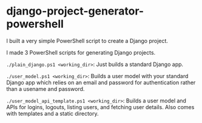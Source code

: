# django-project-generator-powershell
I built a very simple PowerShell script to create a Django project.

I made 3 PowerShell scripts for generating Django projects.

`./plain_django.ps1 <working_dir>`: Just builds a standard Django app.

`./user_model.ps1 <working_dir>`: Builds a user model with your standard Django app which relies on an email and password for authentication rather than a usename and password.

`./user_model_api_template.ps1 <working_dir>`: Builds a user model and APIs for logins, logouts, listing users, and fetching user details. Also comes with templates and a static directory.
